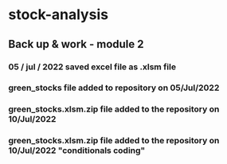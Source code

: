 # stock-analysis
## Back up &amp; work - module 2
### 05 / jul / 2022 saved excel file as .xlsm file 
### green_stocks file added to repository on 05/Jul/2022
### green_stocks.xlsm.zip file added to the repository on 10/Jul/2022
### green_stocks.xlsm.zip file added to the repository on 10/Jul/2022 "conditionals coding"
